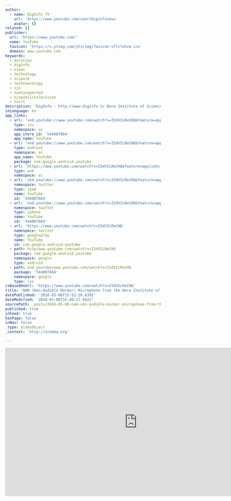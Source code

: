 ```yaml
---
author:
  - name: DigInfo TV
    url: 'https://www.youtube.com/user/Diginfonews'
    avatar: {}
related: []
publisher:
  url: 'https://www.youtube.com/'
  name: YouTube
  favicon: 'https://s.ytimg.com/yts/img/favicon-vflz7uhzw.ico'
  domain: www.youtube.com
keywords:
  - duration
  - diginfo
  - views
  - technology
  - science
  - technewzology
  - njn
  - sum1unxpected
  - njnpublictelevision
  - naist
description: 'DigInfo - http://www.diginfo.tv Nara Institute of Science and Technology Body Attachment Type Microphone for Sensing Non-Audible Murmur (NAM) Related Links : - http://expo.nikkeibp.co.jp/innovation/english/index.html (Innovation JAPAN 2009)'
inLanguage: en
app_links:
  - url: 'vnd.youtube://www.youtube.com/watch?v=I5dVILReCHQ&feature=applinks'
    type: ios
    namespace: ai
    app_store_id: '544007664'
    app_name: YouTube
  - url: 'vnd.youtube://www.youtube.com/watch?v=I5dVILReCHQ&feature=applinks'
    type: android
    namespace: ai
    app_name: YouTube
    package: com.google.android.youtube
  - url: 'https://www.youtube.com/watch?v=I5dVILReCHQ&feature=applinks'
    type: web
    namespace: ai
  - url: 'vnd.youtube://www.youtube.com/watch?v=I5dVILReCHQ&feature=applinks'
    namespace: twitter
    type: ipad
    name: YouTube
    id: '544007664'
  - url: 'vnd.youtube://www.youtube.com/watch?v=I5dVILReCHQ&feature=applinks'
    namespace: twitter
    type: iphone
    name: YouTube
    id: '544007664'
  - url: 'https://www.youtube.com/watch?v=I5dVILReCHQ'
    namespace: twitter
    type: googleplay
    name: YouTube
    id: com.google.android.youtube
  - path: http/www.youtube.com/watch?v=I5dVILReCHQ
    package: com.google.android.youtube
    namespace: google
    type: android
  - path: vnd.youtube/www.youtube.com/watch?v=I5dVILReCHQ
    package: '544007664'
    namespace: google
    type: ios
isBasedOnUrl: 'https://www.youtube.com/watch?v=I5dVILReCHQ'
title: 'NAM (Non-Audible Murmur) Microphone from the Nara Institute of Science and Technology : DigInfo'
datePublished: '2016-03-06T15:52:26.639Z'
dateModified: '2016-03-06T15:49:17.042Z'
sourcePath: _posts/2016-03-06-nam-non-audible-murmur-microphone-from-the-nara-institute.md
published: true
inFeed: true
hasPage: false
inNav: false
_type: VideoObject
_context: 'http://schema.org'

---
```

<iframe src="https://cdn.embedly.com/widgets/media.html?src=https%3A%2F%2Fwww.youtube.com%2Fembed%2FI5dVILReCHQ%3Ffeature%3Doembed&amp;url=https%3A%2F%2Fwww.youtube.com%2Fwatch%3Fv%3DI5dVILReCHQ&amp;image=https%3A%2F%2Fi.ytimg.com%2Fvi%2FI5dVILReCHQ%2Fhqdefault.jpg&amp;key=b7d04c9b404c499eba89ee7072e1c4f7&amp;type=text%2Fhtml&amp;schema=youtube" width="854" height="480" scrolling="no" frameborder="0" allowfullscreen="allowfullscreen" style=""></iframe>